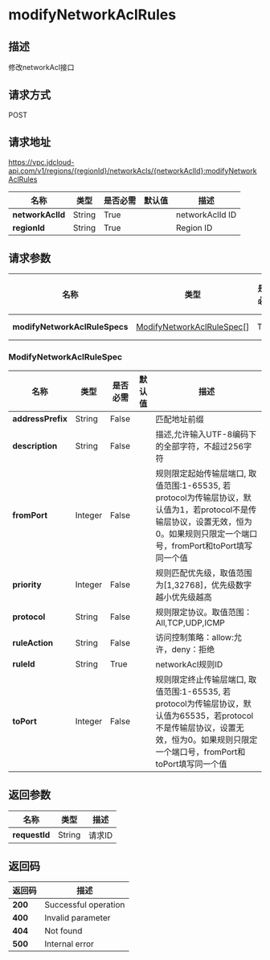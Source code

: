 # modifyNetworkAclRules


## 描述
修改networkAcl接口

## 请求方式
POST

## 请求地址
https://vpc.jdcloud-api.com/v1/regions/{regionId}/networkAcls/{networkAclId}:modifyNetworkAclRules

|名称|类型|是否必需|默认值|描述|
|---|---|---|---|---|
|**networkAclId**|String|True||networkAclId ID|
|**regionId**|String|True||Region ID|

## 请求参数
|名称|类型|是否必需|默认值|描述|
|---|---|---|---|---|
|**modifyNetworkAclRuleSpecs**|[ModifyNetworkAclRuleSpec[]](##ModifyNetworkAclRuleSpec)|True||networkAcl规则列表|

### <a name="ModifyNetworkAclRuleSpec">ModifyNetworkAclRuleSpec</a>
|名称|类型|是否必需|默认值|描述|
|---|---|---|---|---|
|**addressPrefix**|String|False||匹配地址前缀|
|**description**|String|False||描述,允许输入UTF-8编码下的全部字符，不超过256字符|
|**fromPort**|Integer|False||规则限定起始传输层端口, 取值范围:1-65535, 若protocol为传输层协议，默认值为1，若protocol不是传输层协议，设置无效，恒为0。如果规则只限定一个端口号，fromPort和toPort填写同一个值|
|**priority**|Integer|False||规则匹配优先级，取值范围为[1,32768]，优先级数字越小优先级越高|
|**protocol**|String|False||规则限定协议。取值范围：All,TCP,UDP,ICMP|
|**ruleAction**|String|False||访问控制策略：allow:允许，deny：拒绝|
|**ruleId**|String|True||networkAcl规则ID|
|**toPort**|Integer|False||规则限定终止传输层端口, 取值范围:1-65535, 若protocol为传输层协议，默认值为65535，若protocol不是传输层协议，设置无效，恒为0。如果规则只限定一个端口号，fromPort和toPort填写同一个值|

## 返回参数
|名称|类型|描述|
|---|---|---|
|**requestId**|String|请求ID|



## 返回码
|返回码|描述|
|---|---|
|**200**|Successful operation|
|**400**|Invalid parameter|
|**404**|Not found|
|**500**|Internal error|

